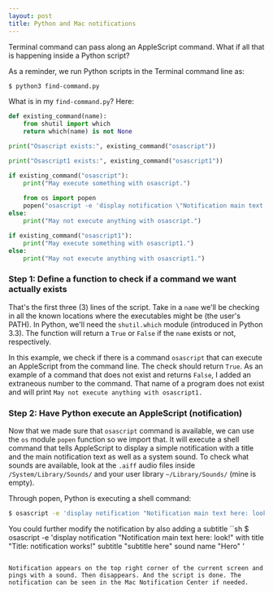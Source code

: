 ```yaml
---
layout: post
title: Python and Mac notifications
---
```


Terminal command can pass along an AppleScript command. What if all that is happening inside a Python script?

As a reminder, we run Python scripts in the Terminal command line as:
```sh
$ python3 find-command.py
```
What is in my `find-command.py`? Here:
```python
def existing_command(name):
    from shutil import which
    return which(name) is not None

print("Osascript exists:", existing_command("osascript"))

print("Osascript1 exists:", existing_command("osascript1"))

if existing_command("osascript"):
    print("May execute something with osascript.")
    
    from os import popen
    popen("osascript -e 'display notification \"Notification main text here: look!\" with title \"Title: notification works!\" sound name \"Blow\" '")
else:
    print("May not execute anything with osascript.")

if existing_command("osascript1"):
    print("May execute something with osascript1.")
else:
    print("May not execute anything with osascript1.")
```

### Step 1: Define a function to check if a command we want actually exists

That's the first three (3) lines of the script. Take in a `name` we'll be checking in all the known locations where the executables might be (the user's PATH). In Python, we'll need the `shutil.which` module (introduced in Python 3.3). The function will return a `True` or `False` if the `name` exists or not, respectively.

In this example, we check if there is a command `osascript` that can execute an AppleScript from the command line. The check should return `True`. As an example of a command that does not exist and returns `False`, I added an extraneous number to the command. That name of a program does not exist and will print `May not execute anything with osascript1.`

### Step 2: Have Python execute an AppleScript (notification)

Now that we made sure that `osascript` command is available, we can use the `os` module `popen` function so we import that. It will execute a shell command that tells AppleScript to display a simple notification with a title and the main notification text as well as a system sound. To check what sounds are available, look at the `.aiff` audio files inside `/System/Library/Sounds/` and your user library `~/Library/Sounds/` (mine is empty).

Through popen, Python is executing a shell command:
```sh
$ osascript -e 'display notification "Notification main text here: look!" with title "Title: notification works!" sound name "Hero" '
```

You could further modify the notification by also adding a subtitle
``sh
$ osascript -e 'display notification "Notification main text here: look!" with title "Title: notification works!" subtitle "subtitle here" sound name "Hero" '
```

Notification appears on the top right corner of the current screen and pings with a sound. Then disappears. And the script is done. The notification can be seen in the Mac Notification Center if needed.
